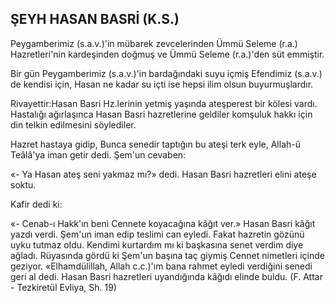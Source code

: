 ## ŞEYH HASAN BASRİ (K.S.)

Peygamberimiz (s.a.v.)'in mübarek zevcele­rinden Ümmü Seleme (r.a.) Hazretleri'nin kardeşinden doğmuş ve Ümmü Seleme (r.a.)'den süt emmiştir.

Bir gün Peygamberimiz (s.a.v.)'in bardağındaki suyu içmiş Efendimiz (s.a.v.) de kendisi için, Hasan ne kadar su içti ise hepsi ilim ol­sun buyurmuşlardır.

Rivayettir:Hasan Basri Hz.lerinin yetmiş yaşında ateşperest bir kölesi vardı. Hastalığı ağırlaşınca Hasan Basri hazretlerine geldiler komşuluk hakkı için din telkin edilmesini söy­lediler.

Hazret hastaya gidip, Bunca senedir taptı­ğın bu ateşi terk eyle, Allah-û Teâlâ'ya iman getir dedi. Şem'un cevaben:

«- Ya Hasan ateş seni yakmaz mı?» dedi. Hasan Basri hazretleri elini ateşe soktu.

Kafir dedi ki:

«- Cenab-ı Hakk'ın beni Cennete koyacağı­na kâğıt ver.» Hasan Basri kâğıt yazdı verdi. Şem'un iman edip teslimi can eyledi. Fakat hazretin gözünü uyku tutmaz oldu. Kendimi kur­tardım mı ki başkasına senet verdim diye ağladı. Rüyasında gördü ki Şem'un başına taç giymiş Cennet nimetleri içinde geziyor. «Elhamdülil­lah, Allah c.c.)'ım bana rahmet eyledi verdiğini senedi geri al dedi. Hasan Basri hazretleri uyandığında kâğıdı elinde buldu. (F. Attar - Tezkiretül Evliya, Sh. 19)
